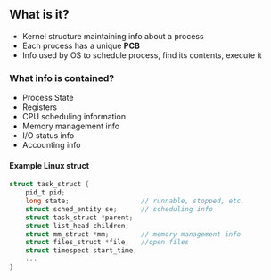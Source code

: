 ## What is it?
- Kernel structure maintaining info about a process
- Each process has a unique **PCB**
- Info used by OS to schedule process, find its contents, execute it

### What info is contained?
- Process State
- Registers
- CPU scheduling information
- Memory management info
- I/O status info
- Accounting info

#### Example Linux struct
```c
struct task_struct {
	pid_t pid;
	long state;                  // runnable, stopped, etc.
	struct sched_entity se;      // scheduling info
	struct task_struct *parent;
	struct list_head children;
	struct mm_struct *mm;        // memory management info
	struct files_struct *file;   //open files
	struct timespect start_time;
	...
}
```
